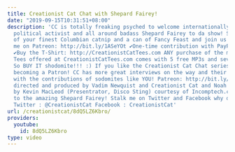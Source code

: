```yaml
---
title: Creationist Cat Chat with Shepard Fairey!
date: "2019-09-15T10:31:51+08:00"
description: 'CC is totally freaking psyched to welcome internationally revered street-artist,
  political activist and all around badass Shepard Fairey to da show! So grab a bag
  of your finest Columbian catnip and a can of Fancy Feast and join us!!! ✔Support
  me on Patreon: http://bit.ly/1ASeYOt ✔One-time contribution with PayPal: http://bit.ly/1eQR4sR
  ✔Buy the T-Shirt: http://CreationistCatTees.com ANY purchase of the multitude of
  Tees offered at CreationistCatTees.com comes with 5 free MP3s and several CC Toys!
  So BUY IT shodomite!!! :) If you like the Creationist Cat Chat series please consider
  becoming a Patron! CC has more great interviews on the way and their only possible
  with the contributions of sodomites like YOU! Patreon: http://bit.ly/1ASeYOt Written,
  directed and produced by Vadim Newquist and Creationist Cat and Noah Warner... Music
  by Kevin MacLeod (Presentrator, Disco Sting) courtesy of Incomptech.com Thanks again
  to the amazing Shepard Fairey! Stalk me on Twitter and Facebook why don''t cha?
  Twitter : @CreationistCat Facebook : CreationistCat'
url: /creationistcat/8dQ5LZ6Kbro/
providers:
  youtube:
    id: 8dQ5LZ6Kbro
type: video
---
```


